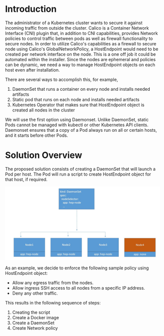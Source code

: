 # Introduction
The administrator of a Kubernetes cluster wants to secure it against incoming traffic from outside the cluster. 
Calico is a Container Network Interface (CNI) plugin that, in addition to CNI capabilities, provides Network policies to control traffic between pods as well as firewall functionality to secure nodes. In order to utilize Calico's capabilities as a firewall to secure node using Calico's GlobalNetworkPolicy, a HostEndpoint would need to be created per network interface on the node. This is a one off job it could be automated within the installer. Since the nodes are ephemeral and policies can be dynamic, we need a way to manage HostEndpoint objects on each host even after installation.

There are several ways to accomplish this, for example,

1. DaemonSet that runs a container on every node and installs needed artifacts
2. Static pod that runs on each node and installs needed artifacts
3. Kubernetes Operator that makes sure that HostEndpoint object is created all nodes in the cluster

We will use the first option using Daemonset. Unlike DaemonSet, static Pods cannot be managed with kubectl or 
other Kubernetes API clients. Daemonset ensures that a copy of a Pod always run on all or certain hosts, 
and it starts before other Pods.

# Solution Overview
The proposed solution consists of creating a DaemonSet that will launch a Pod per host. The Pod will run a script to create HostEndpoint object for that host, if required.

![Solution Overview](/images/ds.JPG)
 
As an example, we decide to enforce the following sample policy using HostEndpoint object:
- Allow any egress traffic from the nodes.
- Allow ingress SSH access to all nodes from a specific IP address.
- Deny any other traffic.

This results in the following sequence of steps:

1. Creating the script
2. Create a Docker image
3. Create a DaemonSet
4. Create Network policy 
